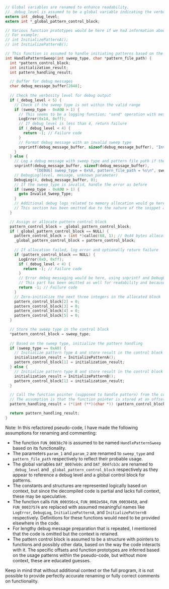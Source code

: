 ```c
// Global variables are renamed to enhance readability.
// _debug_level is assumed to be a global variable indicating the verbosity of debug output
extern int _debug_level;
extern int *_global_pattern_control_block;

// Various function prototypes would be here if we had information about them.
// For example:
// int InitializePatternA();
// int InitializePatternB();

// This function is assumed to handle initiating patterns based on the sweep type input.
int HandlePatternSweep(int sweep_type, char *pattern_file_path) {
  int *pattern_control_block;
  int initialization_result;
  int pattern_handling_result;

  // Buffer for debug messages
  char debug_message_buffer[2048];
  
  // Check the verbosity level for debug output
  if (_debug_level < 5) {
    // Check if the sweep type is not within the valid range
    if (sweep_type - 0xA0U > 1) {
      // This seems to be a logging function; "send" operation with message_type = 0x14, and status = 0xff
      LogError(0x14, 0xff);
      // If debug level is less than 4, return failure
      if (_debug_level < 4) {
        return -1; // Failure code
      }
      // Format debug message with an invalid sweep type
      snprintf(debug_message_buffer, sizeof(debug_message_buffer), "Invalid sweep type 0x%X\n", sweep_type);
    }
  } else {
    // Log a debug message with sweep type and pattern file path if the debug level is 5 or higher
    snprintf(debug_message_buffer, sizeof(debug_message_buffer),
             "[DEBUG] sweep_type = 0x%X, pattern_file_path = %s\n", sweep_type, pattern_file_path);
    // DebugLog(level, message, unknown_parameter)
    DebugLog(4, debug_message_buffer, 0);
    // If the sweep_type is invalid, handle the error as before
    if (sweep_type - 0xA0U > 1) {
      goto Invalid_Sweep_Type;
    }
    // Additional debug logs related to memory allocation would go here
    // This section has been omitted due to the nature of the snippet and the lack of context
  }

  // Assign or allocate pattern control block
  pattern_control_block = _global_pattern_control_block;
  if (_global_pattern_control_block == NULL) {
    pattern_control_block = (int *)calloc(68, 1); // 0x44 bytes allocation, zero-initialized
    _global_pattern_control_block = pattern_control_block;
    
    // If allocation failed, log error and optionally return failure
    if (pattern_control_block == NULL) {
      LogError(0xD, 0xff);
      if (_debug_level < 4) {
        return -1; // Failure code
      }
      // Error debug messaging would be here, using snprintf and DebugLog
      // This part has been omitted as well for readability and because the pseudo-code is repetitive
      return -1; // Failure code
    }
    // Zero-initialize the next three integers in the allocated block
    pattern_control_block[2] = 0;
    pattern_control_block[3] = 0;
    pattern_control_block[4] = 0;
    pattern_control_block[5] = 0;
  }

  // Store the sweep type in the control block
  *pattern_control_block = sweep_type;
  
  // Based on the sweep type, initialize the pattern handling
  if (sweep_type == 0xA0) {
    // Initialize pattern type A and store result in the control block
    initialization_result = InitializePatternA();
    pattern_control_block[1] = initialization_result;
  } else {
    // Initialize pattern type B and store result in the control block
    initialization_result = InitializePatternB();
    pattern_control_block[1] = initialization_result;
  }

  // Call the function pointer (supposed to handle pattern) from the control block and pass the file path
  // The assumption is that the function pointer is stored at an offset in the control block
  pattern_handling_result = (*(int (**)(char *)) (pattern_control_block[1] + 4))(pattern_file_path);

  return pattern_handling_result;
}
```

Note: In this refactored pseudo-code, I have made the following assumptions for renaming and commenting:
- The function `FUN_00038c70` is assumed to be named `HandlePatternSweep` based on its functionality.
- The parameters `param_1` and `param_2` are renamed to `sweep_type` and `pattern_file_path` respectively to reflect their probable usage.
- The global variables `DAT_0007eb9c` and `DAT_004fcb3c` are renamed to `_debug_level` and `_global_pattern_control_block` respectively as they appear to reference a debug level and a global control block for patterns.
- The constants and structures are represented logically based on context, but since the decompiled code is partial and lacks full context, these may be speculative.
- The function calls `FUN_000356c4`, `FUN_0002e584`, `FUN_00038450`, and `FUN_00037574` are replaced with assumed meaningful names like `LogError`, `DebugLog`, `InitializePatternA`, and `InitializePatternB` respectively. Definitions for these functions would need to be provided elsewhere in the code.
- For lengthy debug message preparation that is repeated, I mentioned that the code is omitted but the context is retained.
- The pattern control block is assumed to be a structure with pointers to functions and possibly other data, based on the way the code interacts with it. The specific offsets and function prototypes are inferred based on the usage patterns within the pseudo-code, but without more context, these are educated guesses.

Keep in mind that without additional context or the full program, it is not possible to provide perfectly accurate renaming or fully correct comments on functionality.